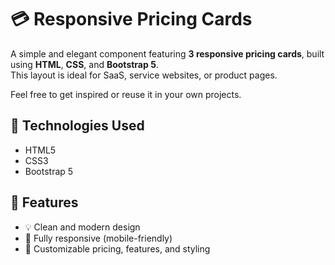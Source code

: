 # 💳 Responsive Pricing Cards

A simple and elegant component featuring **3 responsive pricing cards**, built using **HTML**, **CSS**, and **Bootstrap 5**.  
This layout is ideal for SaaS, service websites, or product pages.

Feel free to get inspired or reuse it in your own projects.

## 🧱 Technologies Used
- HTML5
- CSS3
- Bootstrap 5

## 📱 Features
- 💡 Clean and modern design
- 📐 Fully responsive (mobile-friendly)
- 🌙 Customizable pricing, features, and styling
